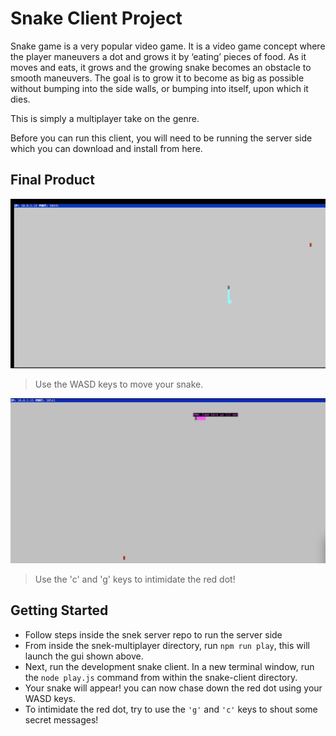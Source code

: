 # Snake Client Project

Snake game is a very popular video game. It is a video game concept where the player maneuvers a dot and grows it by ‘eating’ pieces of food. As it moves and eats, it grows and the growing snake becomes an obstacle to smooth maneuvers. The goal is to grow it to become as big as possible without bumping into the side walls, or bumping into itself, upon which it dies.

This is simply a multiplayer take on the genre.

Before you can run this client, you will need to be running the server side which you can download and install from here. 

## Final Product

!["inGameScreenshot"](./gameScreenShot1.png)
> Use the WASD keys to move your snake. 

!["inGameScreenshot"](./gameScreenShot2.png)
> Use the 'c' and 'g' keys to intimidate the red dot!


## Getting Started

- Follow steps inside the snek server repo to run the server side
- From inside the snek-multiplayer directory, run `npm run play`, this will launch the gui shown above.
- Next, run the development snake client. In a new terminal window, run the `node play.js` command from within the snake-client directory.
- Your snake will appear! you can now chase down the red dot using your WASD keys. 
- To intimidate the red dot, try to use the `'g'` and `'c'` keys to shout some secret messages! 